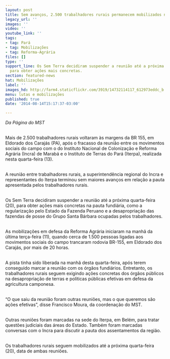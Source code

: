 ```yaml
---
layout: post
title: Sem avanços, 2.500 trabalhadores rurais permanecem mobilizados no Pará
legacy_url: ''
images: ''
video: ''
youtube_link: ''
tags:
- tag: Pará
- tag: Mobilizações
- tag: Reforma-Agrária
files: []
type: ''
support_line: Os Sem Terra decidiram suspender a reunião até a próxima quarta (20)
  para obter ações mais concretas.
section: featured-news
hat: Mobilizações
label: ''
images_hd: http://farm4.staticflickr.com/3919/14732114117_612973eddc_b.jpg
menu: lutas e mobilizações
published: true
date: '2014-08-14T15:17:37-03:00'

---
```

<p><em>Da P&aacute;gina do MST</em><br />
&nbsp;</p>

<p>Mais de 2.500 trabalhadores rurais voltaram &agrave;s margens da BR 155, em Eldorado dos Caraj&aacute;s (PA), ap&oacute;s o fracasso da reuni&atilde;o entre os movimentos sociais do campo com o do Instituto Nacional de Coloniza&ccedil;&atilde;o e Reforma Agr&aacute;ria (Incra) de Marab&aacute; e o Instituto de Terras do Par&aacute; (Iterpa), realizada nesta quarta-feira (13).</p>

<p><br />
A reuni&atilde;o entre trabalhadores rurais, a superintend&ecirc;ncia regional do Incra e representantes do Iterpa terminou sem maiores avan&ccedil;os em rela&ccedil;&atilde;o a pauta apresentada pelos trabalhadores rurais.&nbsp;</p>

<p><br />
Os Sem Terra decidiram suspender a reuni&atilde;o at&eacute; a pr&oacute;xima quarta-feira (20), para obter a&ccedil;&otilde;es mais concretas na pauta fundi&aacute;ria, como a regulariza&ccedil;&atilde;o pelo Estado da Fazenda Peruano e a desapropria&ccedil;&atilde;o das fazendas de posse do Grupo Santa B&aacute;rbara ocupadas pelos trabalhadores.</p>

<p><br />
As mobiliza&ccedil;&otilde;es em defesa da Reforma Agr&aacute;ria iniciaram na manh&atilde; da &uacute;ltima ter&ccedil;a-feira (11), quando cerca de 1.500 pessoas ligadas aos movimentos sociais do campo trancaram rodovia BR-155, em Eldorado dos Caraj&aacute;s, por mais de 20 horas.</p>

<p><br />
A pista tinha sido liberada na manh&atilde; desta quarta-feira, ap&oacute;s terem conseguido marcar a reuni&atilde;o com os &oacute;rg&atilde;os fundi&aacute;rios. Entretanto, os trabalhadores rurais seguem exigindo a&ccedil;&otilde;es concretas dos &oacute;rg&atilde;os p&uacute;blicos na desapropria&ccedil;&atilde;o de terras e pol&iacute;ticas p&uacute;blicas efetivas em defesa da agricultura camponesa.&nbsp;</p>

<p><br />
&ldquo;O que saiu da reuni&atilde;o foram outras reuni&otilde;es, mas o que queremos s&atilde;o a&ccedil;&otilde;es efetivas&rdquo;, disse Francisco Moura, da coordena&ccedil;&atilde;o do MST.&nbsp;</p>

<p><br />
Outras reuni&otilde;es foram marcadas na sede do Iterpa, em Bel&eacute;m, para tratar quest&otilde;es judiciais das &aacute;reas do Estado. Tamb&eacute;m foram marcadas conversas com o Incra para discutir a pauta dos assentamentos da regi&atilde;o.</p>

<p><br />
Os trabalhadores rurais seguem mobilizados at&eacute; a pr&oacute;xima quarta-feira (20), data de ambas reuni&otilde;es.&nbsp;</p>

<p>&nbsp;</p>

